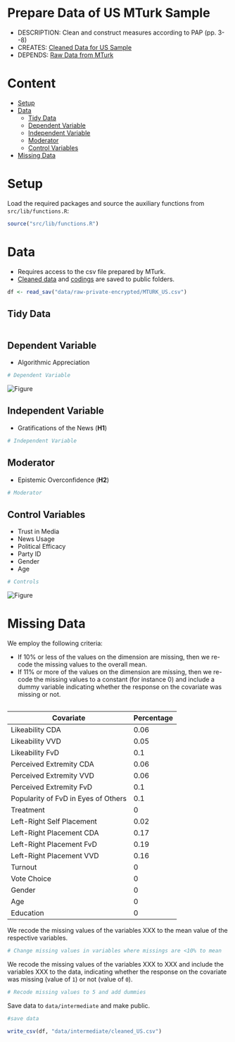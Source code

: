 Prepare Data of US MTurk Sample
================

- DESCRIPTION: Clean and construct measures according to PAP (pp. 3--8)
- CREATES: [Cleaned Data for US Sample](data/intermediate/cleaned_us.csv)
-  DEPENDS: [Raw Data from MTurk](data/raw-private-encrypted/US_MTURK.csv)

Content
======

-   [Setup](#setup)
-   [Data](#data)
    -   [Tidy Data](#Tidy-Data)
    -   [Dependent Variable](#Dependent-Variable)
    -   [Independent Variable](#Independent-Variable)
    -   [Moderator](#Moderator)
    -   [Control Variables](#Control-Variables)
- [Missing Data](#Missing-Data)

Setup
=====

Load the required packages and source the auxiliary functions from `src/lib/functions.R`:

``` r
source("src/lib/functions.R")
```

Data
====
-  Requires access to the csv file prepared by MTurk. 
-  [Cleaned data](data/intermediate/cleaned_us.csv) and [codings](src/data-processing) are saved to public folders. 


``` r
df <- read_sav("data/raw-private-encrypted/MTURK_US.csv")
```

Tidy Data
-------
``` r

```

Dependent Variable
 -------
* Algorithmic Appreciation

 ``` r
# Dependent Variable

```
![Figure](../../report/figures/Distributions_DV_experiment2.png)

Independent Variable
-------
- Gratifications of the News (**H1**) 

 ``` r
# Independent Variable
```

Moderator
-------
- Epistemic Overconfidence (**H2**) 

 ``` r
# Moderator 
```




Control Variables
-------
- Trust in Media
- News Usage
- Political Efficacy
- Party ID
- Gender
- Age

 ``` r
 # Controls
 
```
![Figure](../../report/figures/Distributions_Demographics_experiment2.png)

Missing Data
====
We employ the following criteria: 

- If 10\% or less of the values on the dimension are missing, then we re-code the missing values to the overall mean. 
- If 11\% or more of the values on the dimension are missing, then we re-code the missing values to a constant (for instance 0) and include a dummy variable indicating whether the response on the covariate was missing or not.

```r

```

| Covariate 					| Percentage	|
|------------------------------------------------|---------------------|
| Likeability CDA                 		| 0.06 		|
| Likeability VVD                 		| 0.05 		|
| Likeability FvD                  		| 0.1 			|
| Perceived Extremity CDA 		| 0.06		|
| Perceived Extremity VVD	 	| 0.06		|
| Perceived Extremity FvD  		| 0.1 			|
| Popularity of FvD in Eyes of Others | 0.1			|
| Treatment                               		| 0   			|
| Left-Right Self Placement            	| 0.02 		|
| Left-Right Placement CDA      		| 0.17 		|
| Left-Right Placement FvD       		| 0.19 		|
| Left-Right Placement VVD     		| 0.16 		|
| Turnout                      			| 0   			|
| Vote Choice               			| 0    			|
| Gender                    	 		| 0   			|
| Age                          			| 0   			|
| Education               				| 0 			|
  
 We recode the missing values of the variables XXX to the mean value of the respective variables.

 ```r
# Change missing values in variables where missings are <10% to mean

``` 
 
 We recode the missing values of the variables XXX to XXX and  include the variables XXX to the data, indicating whether the response on the covariate was missing (value of `1`) or not (value of `0`).
 
 ```r
# Recode missing values to 5 and add dummies

```  
 
 Save data to `data/intermediate` and make public.
 
 ```r
 #save data
 
 write_csv(df, "data/intermediate/cleaned_US.csv")         

 ```
 
